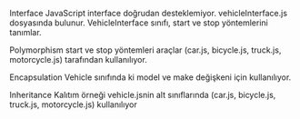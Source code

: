 Interface
JavaScript interface doğrudan desteklemiyor.
vehicleInterface.js dosyasında bulunur. VehicleInterface sınıfı, start ve stop yöntemlerini tanımlar.

Polymorphism
start ve stop yöntemleri araçlar (car.js, bicycle.js, truck.js, motorcycle.js) tarafından kullanılıyor.

Encapsulation
Vehicle sınıfında ki model ve make değişkeni için kullanılıyor.

Inheritance
Kalıtım örneği vehicle.jsnin alt sınıflarında (car.js, bicycle.js, truck.js, motorcycle.js) kullanılıyor